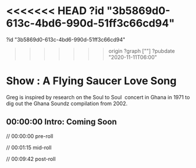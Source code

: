 <<<<<<< HEAD
?id "3b5869d0-613c-4bd6-990d-51ff3c66cd94"
=======
?id "3b5869d0-613c-4bd6-990d-51ff3c66cd94"
>>>>>>> origin
?graph [""]
?pubdate "2020-11-11T06:00"

# Show : A Flying Saucer Love Song

Greg is inspired by research on the Soul to Soul  concert in Ghana in 1971 to dig out the Ghana Soundz compilation from 2002.

## 00:00:00 Intro: Coming Soon

// 00:00:00 pre-roll

// 00:01:15 mid-roll

// 00:09:42 post-roll
